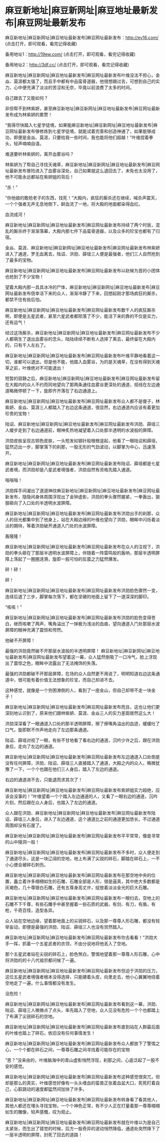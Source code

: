 # 麻豆新地址|麻豆新网址|麻豆地址最新发布|麻豆网址最新发布

麻豆新地址|麻豆新网址|麻豆地址最新发布|麻豆网址最新发布：http://ey16.com/ (点击打开，即可观看，看完记得收藏)

备用地址1：http://19ew.com/ (点击打开，即可观看，看完记得收藏)

备用地址2：http://3df.cc/ (点击打开，即可观看，看完记得收藏)

麻豆新地址|麻豆新网址|麻豆地址最新发布|麻豆网址最新发布叶维没法不担心，金焱、莫涯都太强了，而且手中都有中品蛮骨道器，他很想跟过去，可想到自己的实力，心中便充满了淡淡的苦涩和无奈，毕竟以前浪费了太多的时间。

自己跟去了又能如何？

非但帮不到林紫妍，甚至麻豆新地址|麻豆新网址|麻豆地址最新发布|麻豆网址最新发布成为林紫妍的累赘！

“我得尽快踏入七星学徒境，如果能麻豆新地址|麻豆新网址|麻豆地址最新发布|麻豆网址最新发布够修炼到七星学徒境，就能试着完善和创造神通了，如果能够成功，即便是金焱、莫涯，只要给我一些时间，我也能将他们超越！”叶维捏着拳头，轻声喃喃自语。

难道要听林紫妍的，离开血雾谷吗？

林紫妍为了帮自己寻找天魂草，麻豆新地址|麻豆新网址|麻豆地址最新发布|麻豆网址最新发布冒险进入了血雾谷深处，自己如果就这么退回去了，未免也太没用了，他不可能永远都站在紫妍姐的背后！

“杀！”

“你他娘的敢抢老子的东西，找死！”大殿内，疯狂的厮杀还在继续，喊杀声震天，一个个强者无声无息地倒下，鲜血流了一地，将大殿的地面都染得血红。

血流成河！

麻豆新地址|麻豆新网址|麻豆地址最新发布|麻豆网址最新发布持续了两个时辰，混乱的厮杀终于渐渐落幕，大殿内那七件下品蛮骨道器，以及众多的珍宝也都有了归宿。

金焱、莫涯、麻豆新地址|麻豆新网址|麻豆地址最新发布|麻豆网址最新发布林紫妍进入了通道，罗无血离去，陆诏、洪勋、薛瑶三人便是最强者，他们三人自然抢到了最多的宝物。

麻豆新地址|麻豆新网址|麻豆地址最新发布|麻豆网址最新发布以赵候为首的小团体也抢到了不少宝物！

望着大殿内那一具具冰冷的尸体，麻豆新地址|麻豆新网址|麻豆地址最新发布|麻豆网址最新发布侥幸活下来的众人，渐渐冷静了下来，回想起刚才那场疯狂的厮杀，都禁不住有些后怕。

麻豆新地址|麻豆新网址|麻豆地址最新发布|麻豆网址最新发布数千人的疯狂厮杀啊，即便是五星武者，甚至六星武者都陨落了不少，能活下来的靠的不仅是实力，还有运气！

经过这场厮杀，麻豆新地址|麻豆新网址|麻豆地址最新发布|麻豆网址最新发布不少人都萌生了退出血雾谷的念头，陆陆续续不断有人选择了离去，最终留在大殿内的，只有千人左右了。

麻豆新地址|麻豆新网址|麻豆地址最新发布|麻豆网址最新发布叶维平静地看着这一切，谁都可以退出，但是他不能，他踏入血雾谷，为的是天魂草，在没有得到天魂草之前，叶维绝对不可能退出！

短暂的寂静之后，麻豆新地址|麻豆新网址|麻豆地址最新发布|麻豆网址最新发布留在大殿内的众人不约而同地望向了那两条通往血雾谷更深处的通道，视线在左边通道略微停顿了一下，旋即齐齐落在了右边通道上。

麻豆新地址|麻豆新网址|麻豆地址最新发布|麻豆网址最新发布众人都不是傻子，林紫妍、金焱、莫涯三人都踏入了右边这条通道，很显然，右边通道内应该有着更加珍贵的宝物！

陆诏、麻豆新地址|麻豆新网址|麻豆地址最新发布|麻豆网址最新发布洪勋、薛瑶三人缓步走到了右边通道前，眼神炙热地凝望着入口处那半透明的水波般的屏障。

洪勋皮肤呈现古铜色皮肤，一头短发如钢针般根根竖起，他看了一眼陆诏和薛瑶，猛然迈出一步，脚掌落下的刹那，一股无形的气劲波动，以脚掌为中心，迅速荡开。

麻豆新地址|麻豆新网址|麻豆地址最新发布|麻豆网址最新发布陆诏、薛瑶都是七星武者境，而洪勋却是八星武者境强者，洪勋自然有资格先踏入通道。

嗡嗡嗡！

洪勋挥手间凝出了道道神纹麻豆新地址|麻豆新网址|麻豆地址最新发布|麻豆网址最新发布，隐隐间身体周围浮现出了金钟虚影，洪勋的拳头骤然握紧，一拳轰出，狠狠砸向了入口处的半透明水波屏障。

麻豆新地址|麻豆新网址|麻豆地址最新发布|麻豆网址最新发布洪勋出手的刹那，众人的目光都集中到了他身上，站在大殿边缘的叶维也望向了洪勋，眼眸中闪烁着淡淡的期待，等着洪勋破开通道入门处的水波屏障。

轰隆隆！

麻豆新地址|麻豆新网址|麻豆地址最新发布|麻豆网址最新发布在众人的注视下，洪勋的拳头砸在了那层半透明水波屏障上，伴随着一阵雷鸣般的轰响，那层半透明屏障上荡起了一圈圈涟漪，旋即一股可怕的反震之力猛然爆发。

砰！砰！

砰！

麻豆新地址|麻豆新网址|麻豆地址最新发布|麻豆网址最新发布洪勋脸色骤然一变，连续后退了三步，脚掌每次落下，都在坚硬的地面上留下了一道深深的脚印。

“咳咳！”

麻豆新地址|麻豆新网址|麻豆地址最新发布|麻豆网址最新发布洪勋的脸色变得苍白，继而咳嗽了两声，嘴角溢出了一抹极为浅淡的血痕，望向通道入门处那层水波屏障的眼神充满了震惊和愕然。

他破不开屏障！

最强的洪勋竟然破不开那层水波般的半透明屏障！
麻豆新地址|麻豆新网址|麻豆地址最新发布|麻豆网址最新发布望着这一幕，众人猛然倒吸了一口冷气，脸上浮现出了震惊之色，眼眸中流露出了无法掩饰的失落。

最强的洪勋都破不开那层屏障，在场的众人自然更不用说了，明明知道右边这条通道中，很可能有着价值无法想象的珍宝，而自己却进不去。

这种感觉，就像是一个穷困潦倒的人，看到了一座金山，但自己却带不走一块金子！

麻豆新地址|麻豆新网址|麻豆地址最新发布|麻豆网址最新发布而且，这也让他们更深刻地认识到了，原来他们跟林紫妍、莫涯、金焱三人的实力差距居然这么大！

洪勋深深看了一眼通道入口处的那半透明屏障，擦了擦嘴角溢出的血迹，缓缓吐了口气，旋即默不作声地走向了左边那条通道。

陆诏、薛瑶对视了一眼，有些不甘地看了看右边的通道，沉吟少许之后，跟在洪勋身后，走向了左边的通道。

麻豆新地址|麻豆新网址|麻豆地址最新发布|麻豆网址最新发布左边通道入口处倒是没有任何屏障，洪勋、陆诏、薛瑶三人直接踏入了通道，大殿之内的众人，略微犹豫了一下，一个个也跟在他们三人身后，踏入了左边的通道。

右边的通道进不去，只能退而求其次了！

麻豆新地址|麻豆新网址|麻豆地址最新发布|麻豆网址最新发布紫妍姐实力超绝，应该会没事的！”叶维望着一个个踏入左边通道的人，又看了一眼右边的通道，沉吟片刻，然后跟在众人身后，也踏入了左边的通道。

众人跟在洪勋、麻豆新地址|麻豆新网址|麻豆地址最新发布|麻豆网址最新发布陆诏、薛瑶三人身后，进入了左边通道，这个通道比之前的通道更加悠长，不过通道周围却没有石屋了。

麻豆新地址|麻豆新网址|麻豆地址最新发布|麻豆网址最新发布平平常常，像是寻常的山中隧洞一般！

麻豆新地址|麻豆新网址|麻豆地址最新发布|麻豆网址最新发布不多时，众人便走到了通道尽头，这是一块辽阔的空地，地上布满了尖锐的碎石，脚踏在碎石上，一不小心便会被碎石刺伤。

麻豆新地址|麻豆新网址|麻豆地址最新发布|麻豆网址最新发布在那空地中央的位置，矗立着许多栩栩如生的石雕，石雕全部是人形，很是逼真，其中绝大多数都是灰褐色，几十尊银白石雕，还有五尊身高丈许，绽放着淡淡金光的巨大石雕。

麻豆新地址|麻豆新网址|麻豆地址最新发布|麻豆网址最新发布一眼扫去，空地上的石雕不下千尊，有些石雕手中甚至握着一些石质的武器，有剑、有刀，有盾，有枪，千奇百怪，造型各异。

众人站在空地边缘，望着那地面上的尖锐碎石，以及那一尊尊人形石雕，都没有轻举妄动，即便是最强的洪勋、陆诏、薛瑶三人也没有贸然踏入。

麻豆新地址|麻豆新网址|麻豆地址最新发布|麻豆网址最新发布你去看看！”洪勋大手一挥，抓着一个五星武者的衣领，不由分说地将他丢入了空地。

那个五星武者站在尖锐的碎石上，脸色煞白，警惕地望着那一尊尊人形石雕，心中将洪勋的的十八代祖宗都问候了一遍。

麻豆新地址|麻豆新网址|麻豆地址最新发布|麻豆网址最新发布但迫于洪勋的压力，这位五星武者境强者根本没得选择，只能硬着头皮，向里走去，他小心翼翼地绕着空地走了一遍，什么事情都没有发生。

没危险！

麻豆新地址|麻豆新网址|麻豆地址最新发布|麻豆网址最新发布看到这一幕，洪勋、陆诏、薛瑶三人微微点了点头，率先踏入了空地，众人见没有危险一个个也都踏上了布满了尖锐碎石的空地。

麻豆新地址|麻豆新网址|麻豆地址最新发布|麻豆网址最新发布直到站在人群最后面的叶维也踏上了碎石，依旧没有任何事情发生！

麻豆新地址|麻豆新网址|麻豆地址最新发布|麻豆网址最新发布众人都放下了警惕之心，一个个都在碎石之间，一尊尊石雕之间寻找着可能存在的宝物

“恩？”没来由的，叶维脑海中的青山虚影悄然浮现，刹那之间，心底泛起了一股不安的感觉。

麻豆新地址|麻豆新网址|麻豆地址最新发布|麻豆网址最新发布这种感觉很突兀，但却是那么的真实，叶维感觉好像有一头头嗜血的蛮兽正张着血盆大口，死死盯着自己，心脏跳动的速度都猛然间加快了许多。

麻豆新地址|麻豆新网址|麻豆地址最新发布|麻豆网址最新发布转身看了看其他人，其他人都还在埋头寻找宝物，一个个神色正常，有不少人正在打量着那一尊尊栩栩如生的雕像，轻声感慨，叹为观止。

麻豆新地址|麻豆新网址|麻豆地址最新发布|麻豆网址最新发布就在叶维以为是自己太紧张，而生出了错觉的时候，后方一股奇异的波动悄然降临，通道处突然降下了一层半透明的屏障，封死了回去的道路！

